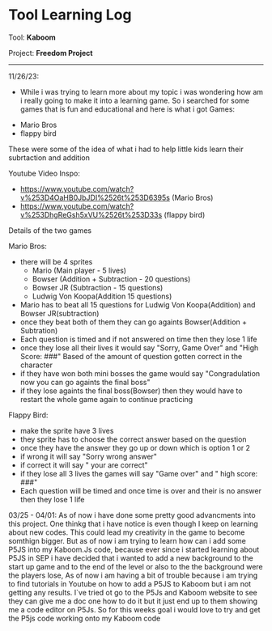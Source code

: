 # Tool Learning Log

Tool: **Kaboom**

Project: **Freedom Project**

---

11/26/23:
* While i was trying to learn more about my topic i was wondering how am i really going to make it into a learning game.
So i searched for some games that is fun and educational and here is what i got
Games:
- Mario Bros
- flappy bird

These were some of the idea of what i had to help little kids learn their subrtaction and addition

Youtube Video Inspo:
- https://www.youtube.com/watch?v%253D4OaHB0JbJDI%2526t%253D6395s (Mario Bros)
- https://www.youtube.com/watch?v%253DhgReGsh5xVU%2526t%253D33s (flappy bird)

Details of the two games

Mario Bros:
- there will be 4 sprites
    - Mario (Main player - 5 lives)
    - Bowser (Addition + Subtraction - 20 questions)
    - Bowser JR (Subtraction - 15 questions)
    - Ludwig Von Koopa(Addition 15 questions)
- Mario has to beat all 15 questions for Ludwig Von Koopa(Addition) and Bowser JR(subtraction)
- once they beat both of them they can go againts Bowser(Addition + Subtration)
- Each question is timed and if not answered on time then they lose 1 life
- once they lose all their lives it would say "Sorry, Game Over" and "High Score: ###" Based of the amount of question gotten correct in the character
- if they have won both mini bosses the game would say "Congradulation now you can go againts the final boss"
- if they lose againts the final boss(Bowser) then they would have to restart the whole game again to continue practicing


Flappy Bird:
- make the sprite have 3 lives
- they sprite has to choose the correct answer based on the question
- once they have the answer they go up or down which is option 1 or 2
- if wrong it will say "Sorry wrong answer"
- if correct it will say " your are correct"
- if they lose all 3 lives the games will say "Game over" and " high score: ###"
- Each question will be timed and once time is over and their is no answer then they lose 1 life



03/25 - 04/01:
As of now i have done some pretty good advancments into this project. One thinkg that i have notice is even though I keep on learning about new codes.
This could lead my creativity in the game to become somthign bigger. But as of now i am trying to learn how can i add some P5JS into my Kaboom.Js code, because ever since i started learning about P5JS in SEP i have decided that i wanted to add a new background to the start up game and to the end of the level or also to the the background were the players lose,
As of now i am having a bit of trouble because i am trying to find tutorials in Youtube on how to add a P5JS to Kaboom but i am not getting any results. I`ve tried ot go to the P5Js and Kaboom website to see they can give me a doc one how to do it but it just end up to them showing me a code editor on P5Js. So for this weeks goal i would love to try and get the P5js code working onto my Kaboom code


















<!--
* Links you used today (websites, videos, etc)
* Things you tried, progress you made, etc
* Challenges, a-ha moments, etc
* Questions you still have
* What you're going to try next
-->
